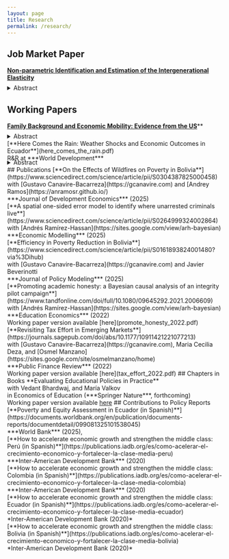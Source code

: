 ```yaml
---
layout: page
title: Research
permalink: /research/
---
```


## Job Market Paper
[**Non-parametric Identification and Estimation of the Intergenerational Elasticity**](np_id_and_estimate_ige.pdf)<br>
<details style="margin-top: -0.5em;">
  <summary>Abstract</summary>
<div style="text-align: justify;">
The intergenerational elasticity (IGE) has traditionally served as the
primary measure of income persistence across generations. However, its
estimation has long been hindered by the unobservability of lifetime income.
We address this challenge by first establishing the nonparametric
identification of the IGE, leveraging family characteristics and partial
income data under standard missing-at-random assumptions. Building
on this foundation, we derive a consistent and locally robust estimator
using Neyman orthogonal moments that delivers valid inference. Our
framework enables comparable IGE estimates across time and place,
resolving long-standing challenges in identification and inference. Using
the Panel Study of Income Dynamics, we estimate an IGE of 0.69 for
the United States.
</div>
</details>

## Working Papers
[**Family Background and Economic Mobility: Evidence from the US**](family_background.pdf)**<br>
<details style="margin-top: -0.5em;">
  <summary>Abstract</summary>
<div style="text-align: justify;">
This paper examines how family background relates to economic mobility
for disadvantaged children. We use data from the Panel Study
of Income Dynamics for below-median income, multiple-child families.
Using a novel approach combining family fixed effects, Empirical Bayes
shrinkage, and SHapley Additive exPlanations, we identify which family
characteristics most strongly predict children’s economic outcomes
relative to their parents, holding parental income constant. Our findings
reveal that race and family structure are the primary predictors,
accounting for 35% and 22.4% of the explained variation, respectively.
While supporting the well-documented racial disparities in intergenerational
mobility, our results suggest that the role of family structure in
intergenerational mobility extends beyond the single- versus two-parent
household distinction.
</div>
</details>
[**Here Comes the Rain: Weather Shocks and Economic Outcomes in Ecuador**](here_comes_the_rain.pdf)<br>
R&R at ***World Development***<br>
<details style="margin-top: -0.5em;">
  <summary>Abstract</summary>
<div style="text-align: justify;">
This paper examines the heterogeneous effect of precipitation shocks on poverty status in
Ecuador. Using gridded monthly precipitation data from 2007 to 2021, we define measures
for the excess and deficit in precipitation levels at the parish geographical level. Weather
data are merged with household socioeconomic information derived from the National Survey
of Employment, Unemployment, and Underemployment (ENEMDU). Our empirical findings
reveal that both excess and deficit in precipitation significantly affect poverty status, with
considerable heterogeneity across economic sectors. Variations in the Standardized Precipitation
Index, whether positive or negative, lead to an increased probability of poverty among
workers in the primary sector. In contrast, we find poverty-reducing effects in the secondary
and tertiary sectors, with their magnitude being shaped by formality status, urban/rural location,
and self-employment status. The analysis identifies per-capita household income and
labor earnings as key transmission channels, with precipitation shocks having redistributive
effects on labor income in the tertiary sector, while amplifying inequality in the primary
sector.
</div>
</details>
## Publications   
[**On the Effects of Wildfires on Poverty in Bolivia**](https://www.sciencedirect.com/science/article/pii/S0304387825000458)<br>
with [Gustavo Canavire-Bacarreza](https://gcanavire.com) and [Andrey Ramos](https://anramosr.github.io/) <br>
***Journal of Development Economics*** (2025) <br>
[**A spatial one-sided error model to identify where unarrested criminals live**](https://www.sciencedirect.com/science/article/pii/S0264999324002864)<br>
with [Andrés Ramírez-Hassan](https://sites.google.com/view/arh-bayesian)<br>
***Economic Modelling*** (2025)<br>
[**Efficiency in Poverty Reduction in Bolivia**](https://www.sciencedirect.com/science/article/pii/S0161893824001480?via%3Dihub)<br>
with [Gustavo Canavire-Bacarreza](https://gcanavire.com) and Javier Beverinotti <br>
***Journal of Policy Modeling*** (2025)<br>
[**Promoting academic honesty: a Bayesian causal analysis of an integrity pilot campaign**](https://www.tandfonline.com/doi/full/10.1080/09645292.2021.2006609)<br>
with [Andrés Ramírez-Hassan](https://sites.google.com/view/arh-bayesian)<br>
***Education Economics*** (2022)<br>
Working paper version available [here](promote_honesty_2022.pdf)
[**Revisiting Tax Effort in Emerging Markets**](https://journals.sagepub.com/doi/abs/10.1177/10911421221077213)<br>
with [Gustavo Canavire-Bacarreza](https://gcanavire.com), Maria Cecilia Deza, and [Osmel Manzano](https://sites.google.com/site/osmelmanzano/home)<br>
***Public Finance Review*** (2022)<br>
Working paper version available [here](tax_effort_2022.pdf)
## Chapters in Books
**Evaluating Educational Policies in Practice**<br>
with Vedant Bhardwaj, and María Valkov<br>
in Economics of Education (***Springer Nature***, forthcoming) <br>
Working paper version available <a href="eval_educ_policy.pdf" target="_blank" download="eval_educ_policy.pdf">here</a>
## Contributions to Policy Reports
[**Poverty and Equity Assessment in Ecuador (in Spanish)**](https://documents.worldbank.org/en/publication/documents-reports/documentdetail/099081325101538045) <br>
***World Bank*** (2025),<br>
[**How to accelerate economic growth and strengthen the middle class: Perú (in Spanish)**](https://publications.iadb.org/es/como-acelerar-el-crecimiento-economico-y-fortalecer-la-clase-media-peru)<br>
***Inter-American Development Bank*** (2020)<br>
[**How to accelerate economic growth and strengthen the middle class: Colombia (in Spanish)**](https://publications.iadb.org/es/como-acelerar-el-crecimiento-economico-y-fortalecer-la-clase-media-colombia)<br>
***Inter-American Development Bank*** (2020)<br>
[**How to accelerate economic growth and strengthen the middle class: Ecuador (in Spanish)**](https://publications.iadb.org/es/como-acelerar-el-crecimiento-economico-y-fortalecer-la-clase-media-ecuador)<br>
*Inter-American Development Bank (2020)*<br>
[**How to accelerate economic growth and strengthen the middle class: Bolivia (in Spanish)**](https://publications.iadb.org/es/como-acelerar-el-crecimiento-economico-y-fortalecer-la-clase-media-bolivia)<br>
*Inter-American Development Bank (2020)*<br>

